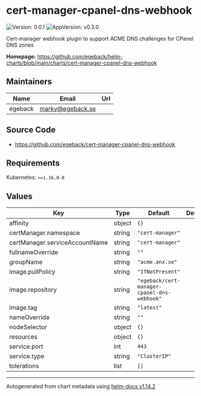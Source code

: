 # cert-manager-cpanel-dns-webhook

![Version: 0.0.1](https://img.shields.io/badge/Version-0.0.1-informational?style=flat-square) ![AppVersion: v0.3.0](https://img.shields.io/badge/AppVersion-v0.3.0-informational?style=flat-square)

Cert-manager webhook plugin to support ACME DNS challenges for CPanel DNS zones

**Homepage:** <https://github.com/egeback/helm-charts/blob/main/charts/cert-manager-cpanel-dns-webhook>

## Maintainers

| Name | Email | Url |
| ---- | ------ | --- |
| egeback | <marky@egeback.se> |  |

## Source Code

* <https://github.com/egeback/cert-manager-cpanel-dns-webhook>

## Requirements

Kubernetes: `>=1.16.0-0`

## Values

| Key | Type | Default | Description |
|-----|------|---------|-------------|
| affinity | object | `{}` |  |
| certManager.namespace | string | `"cert-manager"` |  |
| certManager.serviceAccountName | string | `"cert-manager"` |  |
| fullnameOverride | string | `""` |  |
| groupName | string | `"acme.anx.se"` |  |
| image.pullPolicy | string | `"IfNotPresent"` |  |
| image.repository | string | `"egeback/cert-manager-cpanel-dns-webhook"` |  |
| image.tag | string | `"latest"` |  |
| nameOverride | string | `""` |  |
| nodeSelector | object | `{}` |  |
| resources | object | `{}` |  |
| service.port | int | `443` |  |
| service.type | string | `"ClusterIP"` |  |
| tolerations | list | `[]` |  |

----------------------------------------------
Autogenerated from chart metadata using [helm-docs v1.14.2](https://github.com/norwoodj/helm-docs/releases/v1.14.2)
